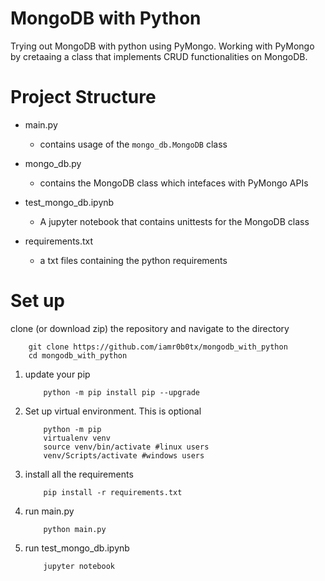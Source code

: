 # MongoDB with Python
Trying out MongoDB with python using PyMongo. Working with PyMongo by cretaaing a class that implements CRUD functionalities on MongoDB.

# Project Structure
- main.py
    - contains usage of the `mongo_db.MongoDB` class
    
- mongo_db.py
    - contains the MongoDB class which intefaces with PyMongo APIs
    
- test_mongo_db.ipynb
    - A jupyter notebook that contains unittests for the MongoDB class
    
- requirements.txt
    - a txt files containing the python requirements
    
# Set up
clone (or download zip) the repository and navigate to the directory
```
    git clone https://github.com/iamr0b0tx/mongodb_with_python
    cd mongodb_with_python
```
1. update your pip
    ```
        python -m pip install pip --upgrade
    ```

2. Set up virtual environment. This is optional

    ```
        python -m pip
        virtualenv venv
        source venv/bin/activate #linux users
        venv/Scripts/activate #windows users
    ```
3. install all the requirements
    ```
        pip install -r requirements.txt
    ```
4. run main.py
    ```
        python main.py
    ```
5. run test_mongo_db.ipynb
    ```
        jupyter notebook
    ```

